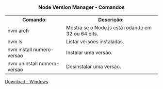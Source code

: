 <h3 align="center">Node Version Manager - Comandos</h3>

<table>
  <tr>
    <th>Comando:</th>
    <th>Descrição:</th>
  </tr>
  
  <tr>
    <td>nvm arch</td>
    <td>Mostra se o Node.js está rodando em 32 ou 64 bits.</td>
  </tr>
 
  <tr>
    <td>nvm ls</td>
    <td>Listar versões instaladas.</td>
  </tr>
  
  <tr>
    <td>nvm install numero-versao</td>
    <td>Instalar uma versão.</td>
  </tr>
  
  <tr>
    <td>nvm uninstall numero-versao</td>
    <td>Desinstalar uma versão.</td>
  </tr>
</table>

[Download - Windows](https://github.com/coreybutler/nvm-windows/releases)
